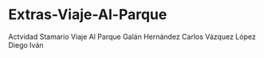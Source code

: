 # Extras-Viaje-Al-Parque
Actvidad Stamario Viaje Al Parque
Galán Hernández Carlos
Vázquez López Diego Iván
